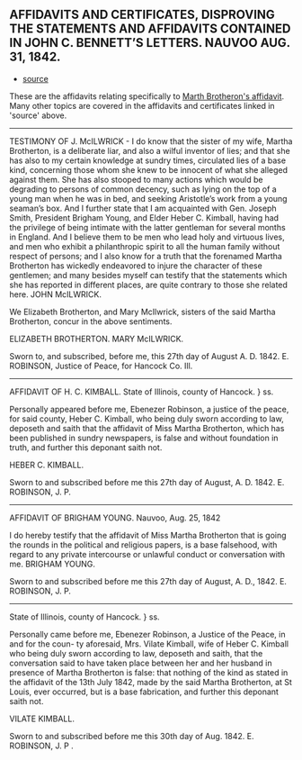 ## AFFIDAVITS AND CERTIFICATES, DISPROVING THE STATEMENTS AND AFFIDAVITS CONTAINED IN JOHN C. BENNETT’S LETTERS. NAUVOO AUG. 31, 1842.

* [source](https://ia902505.us.archive.org/1/items/AffidavitsCertificates/Affidavits%20And%20Certificates.pdf)

These are the affidavits relating specifically to [Marth Brotheron's affidavit](https://docs.google.com/viewer?url=https://github.com/faenrandir/a_careful_examination/raw/a82f9840b58a5036eed81bf3dad45ca8aef7b30c/documents/polygamy/denials/brotherton-affidavit.pdf).  Many other topics are covered in the affidavits and certificates linked in 'source' above.

---

TESTIMONY OF J. McILWRICK - I do know that the sister of my wife, Martha Brotherton, is a deliberate liar, and also a wilful inventor of lies; and that she has also to my certain knowledge at sundry times, circulated lies of a base kind, concerning those whom she knew to be innocent of what she alleged against them. She has also stooped to many actions which would be degrading to persons of common decency, such as lying on the top of a young man when he was in bed, and seeking Aristotle’s work from a young seaman’s box.  And I further state that I am acquainted with Gen. Joseph Smith, President Brigham Young, and Elder Heber C. Kimball, having had the privilege of being intimate with the latter gentleman for several months in England. And I believe them to be men who lead holy and virtuous lives, and men who exhibit a philanthropic spirit to all the human family without respect of persons; and I also know for a truth that the forenamed Martha Brotherton has wickedly endeavored to injure the character of these gentlemen; and many besides myself can testify that the statements which she has reported in different places, are quite contrary to those she related here.
JOHN McILWRICK.

We Elizabeth Brotherton, and Mary McIlwrick, sisters of the said Martha Brotherton, concur in the above sentiments.

ELIZABETH BROTHERTON.
MARY McILWRICK.

Sworn to, and subscribed, before me, this 27th day of August A. D. 1842.
E. ROBINSON,
Justice of Peace, for Hancock Co. Ill.

---

AFFIDAVIT OF H. C. KIMBALL.
State of Illinois, county of Hancock. } ss.

Personally appeared before me, Ebenezer Robinson, a justice of the peace, for said county, Heber C. Kimball, who being duly sworn according to law, deposeth and saith that the affidavit of Miss Martha Brotherton, which has been published in sundry newspapers, is false and without foundation in truth, and further this deponant saith not.

HEBER C. KIMBALL.

Sworn to and subscribed before me this 27th day of August, A. D. 1842.
E. ROBINSON, J. P.

---

AFFIDAVIT OF BRIGHAM YOUNG.
Nauvoo, Aug. 25, 1842

I do hereby testify that the affidavit of Miss Martha Brotherton that is going the rounds in the political and religious papers, is a base falsehood, with regard to any private intercourse or unlawful conduct or conversation with me.
BRIGHAM YOUNG.

Sworn to and subscribed before me this 27th day of August, A. D., 1842.
E. ROBINSON, J. P.

---

State of Illinois, county of Hancock. } ss.

Personally came before me, Ebenezer Robinson, a Justice of the Peace, in and for the coun- ty aforesaid, Mrs. Vilate Kimball, wife of Heber C. Kimball who being duly sworn according to law, deposeth and saith, that the conversation said to have taken place between her and her husband in presence of Martha Brotherton is false: that nothing of the kind as stated in the affidavit of the 13th July 1842, made by the said Martha Brotherton, at St Louis, ever occurred, but is a base fabrication, and further this deponant saith not.

VILATE KIMBALL.

Sworn to and subscribed before me this 30th  day of Aug. 1842.
E. ROBINSON, J. P .
